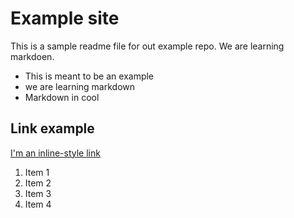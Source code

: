 # Example site

This is a sample readme file for out example repo. We are learning markdoen.

* This is meant to be an example
* we are learning markdown
* Markdown in cool

## Link example
[I'm an inline-style link](https://www.google.com)

1. Item 1
2. Item 2
3. Item 3
4. Item 4
